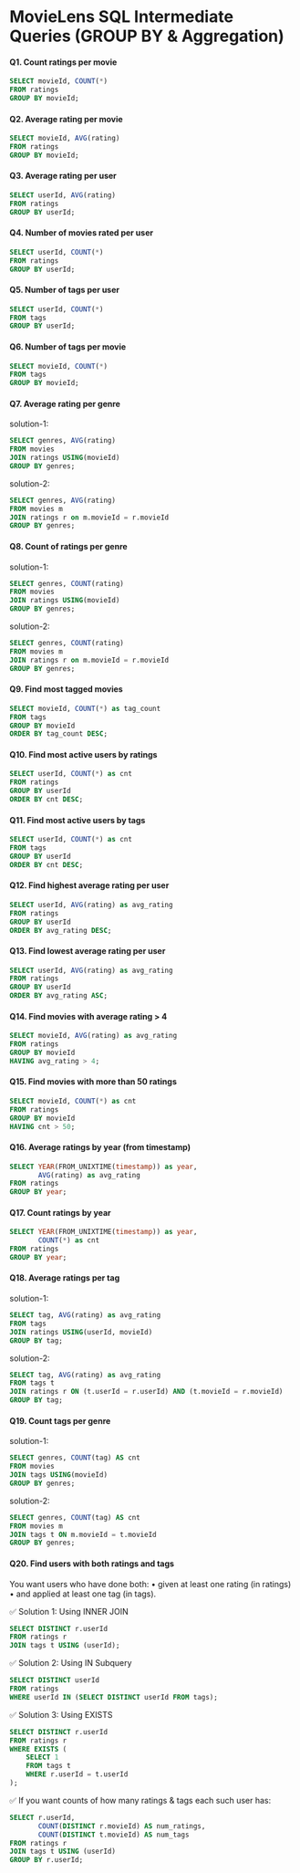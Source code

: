 # MovieLens SQL Intermediate Queries (GROUP BY & Aggregation)

#### Q1. Count ratings per movie

```sql
SELECT movieId, COUNT(*) 
FROM ratings 
GROUP BY movieId;
```

#### Q2. Average rating per movie

```sql
SELECT movieId, AVG(rating) 
FROM ratings 
GROUP BY movieId;
```

#### Q3. Average rating per user

```sql
SELECT userId, AVG(rating) 
FROM ratings 
GROUP BY userId;
```

#### Q4. Number of movies rated per user

```sql
SELECT userId, COUNT(*) 
FROM ratings 
GROUP BY userId;
```

#### Q5. Number of tags per user

```sql
SELECT userId, COUNT(*) 
FROM tags 
GROUP BY userId;
```

#### Q6. Number of tags per movie

```sql
SELECT movieId, COUNT(*) 
FROM tags 
GROUP BY movieId;
```

#### Q7. Average rating per genre

solution-1:

```sql
SELECT genres, AVG(rating) 
FROM movies 
JOIN ratings USING(movieId) 
GROUP BY genres;
```

solution-2:

```sql
SELECT genres, AVG(rating) 
FROM movies m
JOIN ratings r on m.movieId = r.movieId
GROUP BY genres;
```

#### Q8. Count of ratings per genre

solution-1:

```sql
SELECT genres, COUNT(rating) 
FROM movies 
JOIN ratings USING(movieId) 
GROUP BY genres;
```

solution-2:

```sql
SELECT genres, COUNT(rating) 
FROM movies m
JOIN ratings r on m.movieId = r.movieId
GROUP BY genres;
```

#### Q9. Find most tagged movies

```sql
SELECT movieId, COUNT(*) as tag_count 
FROM tags 
GROUP BY movieId 
ORDER BY tag_count DESC;
```

#### Q10. Find most active users by ratings

```sql
SELECT userId, COUNT(*) as cnt 
FROM ratings 
GROUP BY userId 
ORDER BY cnt DESC;
```

#### Q11. Find most active users by tags

```sql
SELECT userId, COUNT(*) as cnt 
FROM tags 
GROUP BY userId 
ORDER BY cnt DESC;
```

#### Q12. Find highest average rating per user

```sql
SELECT userId, AVG(rating) as avg_rating 
FROM ratings 
GROUP BY userId 
ORDER BY avg_rating DESC;
```

#### Q13. Find lowest average rating per user

```sql
SELECT userId, AVG(rating) as avg_rating 
FROM ratings 
GROUP BY userId 
ORDER BY avg_rating ASC;
```

#### Q14. Find movies with average rating > 4

```sql
SELECT movieId, AVG(rating) as avg_rating 
FROM ratings 
GROUP BY movieId 
HAVING avg_rating > 4;
```

#### Q15. Find movies with more than 50 ratings

```sql
SELECT movieId, COUNT(*) as cnt 
FROM ratings 
GROUP BY movieId 
HAVING cnt > 50;
```

#### Q16. Average ratings by year (from timestamp)

```sql
SELECT YEAR(FROM_UNIXTIME(timestamp)) as year, 
       AVG(rating) as avg_rating 
FROM ratings 
GROUP BY year;
```

#### Q17. Count ratings by year

```sql
SELECT YEAR(FROM_UNIXTIME(timestamp)) as year, 
       COUNT(*) as cnt
FROM ratings 
GROUP BY year;
```

#### Q18. Average ratings per tag

solution-1:

```sql
SELECT tag, AVG(rating) as avg_rating
FROM tags 
JOIN ratings USING(userId, movieId) 
GROUP BY tag;
```

solution-2:

```sql
SELECT tag, AVG(rating) as avg_rating
FROM tags t
JOIN ratings r ON (t.userId = r.userId) AND (t.movieId = r.movieId)
GROUP BY tag;
```


#### Q19. Count tags per genre

solution-1:

```sql
SELECT genres, COUNT(tag) AS cnt
FROM movies 
JOIN tags USING(movieId) 
GROUP BY genres;
```

solution-2:

```sql
SELECT genres, COUNT(tag) AS cnt
FROM movies m
JOIN tags t ON m.movieId = t.movieId
GROUP BY genres;
```

#### Q20. Find users with both ratings and tags

You want users who have done both:
	•	given at least one rating (in ratings)
	•	and applied at least one tag (in tags).
	
✅ Solution 1: Using INNER JOIN

```sql
SELECT DISTINCT r.userId
FROM ratings r
JOIN tags t USING (userId);
```

✅ Solution 2: Using IN Subquery

```sql
SELECT DISTINCT userId
FROM ratings
WHERE userId IN (SELECT DISTINCT userId FROM tags);
```

✅ Solution 3: Using EXISTS

```sql
SELECT DISTINCT r.userId
FROM ratings r
WHERE EXISTS (
    SELECT 1
    FROM tags t
    WHERE r.userId = t.userId
);
```

✅ If you want counts of how many ratings & tags each such user has:

```sql
SELECT r.userId, 
       COUNT(DISTINCT r.movieId) AS num_ratings, 
       COUNT(DISTINCT t.movieId) AS num_tags
FROM ratings r
JOIN tags t USING (userId)
GROUP BY r.userId;
```